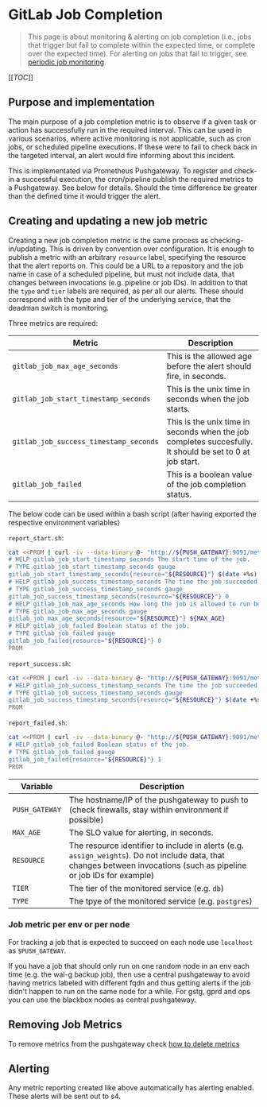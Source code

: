 # GitLab Job Completion

> This page is about monitoring & alerting on job completion (i.e., jobs that trigger but fail to complete within the expected time, or complete over the expected time). For alerting on jobs that fail to trigger, see [periodic job monitoring](./periodic_job_monitoring.md).

[[_TOC_]]

## Purpose and implementation

The main purpose of a job completion metric is to observe if a given task or action has successfully run in the required interval. This can be used in various scenarios, where active monitoring is not applicable, such as cron jobs, or scheduled pipeline executions. If these were to fail to check back in the targeted interval, an alert would fire informing about this incident.

This is implementated via Prometheus Pushgateway. To register and check-in a successful execution, the cron/pipeline publish the required metrics to a Pushgateway. See below for details. Should the time difference be greater than the defined time it would trigger the alert.

## Creating and updating a new job metric

Creating a new job completion metric is the same process as checking-in/updating. This is driven by convention over configuration. It is enough to publish a metric with an arbitrary `resource` label, specifying the resource that the alert reports on. This could be a URL to a repository and the job name in case of a scheduled pipeline, but must not include data, that changes between invocations (e.g. pipeline or job IDs). In addition to that the `type` and `tier` labels are required, as per all our alerts. These should correspond with the type and tier of the underlying service, that the deadman switch is monitoring.

Three metrics are required:

| Metric                                  | Description  |
| --------------------------------------- | ------------ |
| `gitlab_job_max_age_seconds`            | This is the allowed age before the alert should fire, in seconds. |
| `gitlab_job_start_timestamp_seconds`    | This is the unix time in seconds when the job starts.  |
| `gitlab_job_success_timestamp_seconds`  | This is the unix time in seconds when the job completes succesfully. It should be set to 0 at job start. |
| `gitlab_job_failed`                     | This is a boolean value of the job completion status. |

The below code can be used within a bash script (after having exported the respective environment variables)

`report_start.sh`:

```bash
cat <<PROM | curl -iv --data-binary @- "http://${PUSH_GATEWAY}:9091/metrics/job/${JOB}/tier/${TIER}/type/${TYPE}"
# HELP gitlab_job_start_timestamp_seconds The start time of the job.
# TYPE gitlab_job_start_timestamp_seconds gauge
gitlab_job_start_timestamp_seconds{resource="${RESOURCE}"} $(date +%s)
# HELP gitlab_job_success_timestamp_seconds The time the job succeeded.
# TYPE gitlab_job_success_timestamp_seconds gauge
gitlab_job_success_timestamp_seconds{resource="${RESOURCE}"} 0
# HELP gitlab_job_max_age_seconds How long the job is allowed to run before marking it failed.
# TYPE gitlab_job_max_age_seconds gauge
gitlab_job_max_age_seconds{resource="${RESOURCE}"} ${MAX_AGE}
# HELP gitlab_job_failed Boolean status of the job.
# TYPE gitlab_job_failed gauge
gitlab_job_failed{resource="${RESOURCE}"} 0
PROM
```

`report_success.sh`:

```bash
cat <<PROM | curl -iv --data-binary @- "http://${PUSH_GATEWAY}:9091/metrics/job/${JOB}/tier/${TIER}/type/${TYPE}"
# HELP gitlab_job_success_timestamp_seconds The time the job succeeded.
# TYPE gitlab_job_success_timestamp_seconds gauge
gitlab_job_success_timestamp_seconds{resource="${RESOURCE}"} $(date +%s)
PROM
```

`report_failed.sh`:

```bash
cat <<PROM | curl -iv --data-binary @- "http://${PUSH_GATEWAY}:9091/metrics/job/${JOB}/tier/${TIER}/type/${TYPE}"
# HELP gitlab_job_failed Boolean status of the job.
# TYPE gitlab_job_failed gauge
gitlab_job_failed{resource="${RESOURCE}"} 1
PROM
```

| Variable | Description |
| -------- | ----------- |
| `PUSH_GATEWAY` | The hostname/IP of the pushgateway to push to (check firewalls, stay within environment if possible) |
| `MAX_AGE` | The SLO value for alerting, in seconds. |
| `RESOURCE` | The resource identifier to include in alerts (e.g. `assign_weights`). Do not include data, that changes between invocations (such as pipeline or job IDs for example) |
| `TIER` | The tier of the monitored service (e.g. `db`) |
| `TYPE` | The tpye of the monitored service (e.g. `postgres`) |

### Job metric per env or per node

For tracking a job that is expected to succeed on each node use `localhost` as
`$PUSH_GATEWAY`.

If you have a job that should only run on one random node in an env each time
(e.g. the wal-g backup job), then use a central pushgateway to avoid having
metrics labeled with different fqdn and thus getting alerts if the job didn't
happen to run on the same node for a while. For gstg, gprd and ops you can use
the blackbox nodes as central pushgateway.

## Removing Job Metrics

To remove metrics from the pushgateway check [how to delete metrics](../monitoring/pushgateway.md#how-to-delete-metrics)

## Alerting

Any metric reporting created like above automatically has alerting enabled. These alerts will be sent out to s4.
